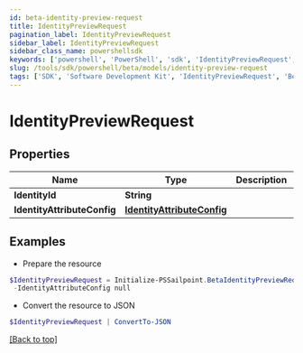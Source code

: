 ```yaml
---
id: beta-identity-preview-request
title: IdentityPreviewRequest
pagination_label: IdentityPreviewRequest
sidebar_label: IdentityPreviewRequest
sidebar_class_name: powershellsdk
keywords: ['powershell', 'PowerShell', 'sdk', 'IdentityPreviewRequest', 'BetaIdentityPreviewRequest'] 
slug: /tools/sdk/powershell/beta/models/identity-preview-request
tags: ['SDK', 'Software Development Kit', 'IdentityPreviewRequest', 'BetaIdentityPreviewRequest']
---
```



# IdentityPreviewRequest

## Properties

Name | Type | Description | Notes
------------ | ------------- | ------------- | -------------
**IdentityId** | **String** |  | [optional] 
**IdentityAttributeConfig** | [**IdentityAttributeConfig**](identity-attribute-config) |  | [optional] 

## Examples

- Prepare the resource
```powershell
$IdentityPreviewRequest = Initialize-PSSailpoint.BetaIdentityPreviewRequest  -IdentityId null `
 -IdentityAttributeConfig null
```

- Convert the resource to JSON
```powershell
$IdentityPreviewRequest | ConvertTo-JSON
```


[[Back to top]](#) 

